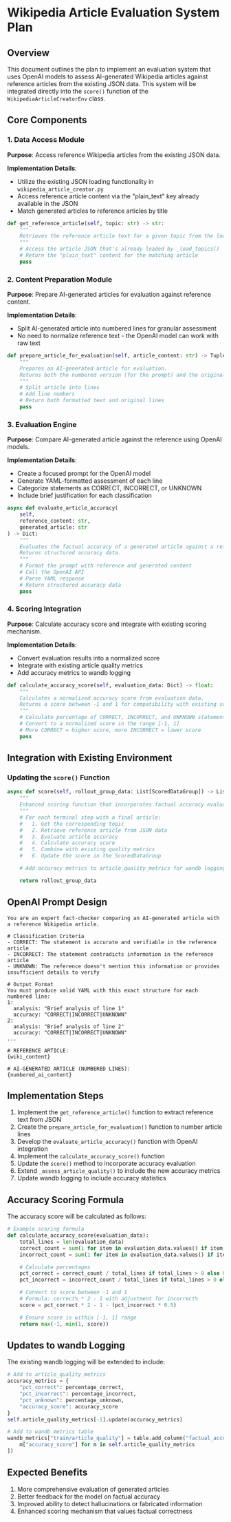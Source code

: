 # Wikipedia Article Evaluation System Plan

## Overview

This document outlines the plan to implement an evaluation system that uses OpenAI models to assess AI-generated Wikipedia articles against reference articles from the existing JSON data. This system will be integrated directly into the `score()` function of the `WikipediaArticleCreatorEnv` class.

## Core Components

### 1. Data Access Module

**Purpose**: Access reference Wikipedia articles from the existing JSON data.

**Implementation Details**:
- Utilize the existing JSON loading functionality in `wikipedia_article_creator.py`
- Access reference article content via the "plain_text" key already available in the JSON
- Match generated articles to reference articles by title

```python
def get_reference_article(self, topic: str) -> str:
    """
    Retrieves the reference article text for a given topic from the loaded JSON data.
    """
    # Access the article JSON that's already loaded by _load_topics()
    # Return the "plain_text" content for the matching article
    pass
```

### 2. Content Preparation Module

**Purpose**: Prepare AI-generated articles for evaluation against reference content.

**Implementation Details**:
- Split AI-generated article into numbered lines for granular assessment
- No need to normalize reference text - the OpenAI model can work with raw text

```python
def prepare_article_for_evaluation(self, article_content: str) -> Tuple[str, List[str]]:
    """
    Prepares an AI-generated article for evaluation.
    Returns both the numbered version (for the prompt) and the original lines (for scoring).
    """
    # Split article into lines
    # Add line numbers
    # Return both formatted text and original lines
    pass
```

### 3. Evaluation Engine

**Purpose**: Compare AI-generated article against the reference using OpenAI models.

**Implementation Details**:
- Create a focused prompt for the OpenAI model
- Generate YAML-formatted assessment of each line
- Categorize statements as CORRECT, INCORRECT, or UNKNOWN
- Include brief justification for each classification

```python
async def evaluate_article_accuracy(
    self,
    reference_content: str,
    generated_article: str
) -> Dict:
    """
    Evaluates the factual accuracy of a generated article against a reference.
    Returns structured accuracy data.
    """
    # Format the prompt with reference and generated content
    # Call the OpenAI API
    # Parse YAML response
    # Return structured accuracy data
    pass
```

### 4. Scoring Integration

**Purpose**: Calculate accuracy score and integrate with existing scoring mechanism.

**Implementation Details**:
- Convert evaluation results into a normalized score
- Integrate with existing article quality metrics
- Add accuracy metrics to wandb logging

```python
def calculate_accuracy_score(self, evaluation_data: Dict) -> float:
    """
    Calculates a normalized accuracy score from evaluation data.
    Returns a score between -1 and 1 for compatibility with existing scoring.
    """
    # Calculate percentage of CORRECT, INCORRECT, and UNKNOWN statements
    # Convert to a normalized score in the range [-1, 1]
    # More CORRECT = higher score, more INCORRECT = lower score
    pass
```

## Integration with Existing Environment

### Updating the `score()` Function

```python
async def score(self, rollout_group_data: List[ScoredDataGroup]) -> List[ScoredDataGroup]:
    """
    Enhanced scoring function that incorporates factual accuracy evaluation.
    """
    # For each terminal step with a final article:
    #   1. Get the corresponding topic
    #   2. Retrieve reference article from JSON data
    #   3. Evaluate article accuracy
    #   4. Calculate accuracy score
    #   5. Combine with existing quality metrics
    #   6. Update the score in the ScoredDataGroup

    # Add accuracy metrics to article_quality_metrics for wandb logging

    return rollout_group_data
```

## OpenAI Prompt Design

```
You are an expert fact-checker comparing an AI-generated article with a reference Wikipedia article.

# Classification Criteria
- CORRECT: The statement is accurate and verifiable in the reference article
- INCORRECT: The statement contradicts information in the reference article
- UNKNOWN: The reference doesn't mention this information or provides insufficient details to verify

# Output Format
You must produce valid YAML with this exact structure for each numbered line:
1:
  analysis: "Brief analysis of line 1"
  accuracy: "CORRECT|INCORRECT|UNKNOWN"
2:
  analysis: "Brief analysis of line 2"
  accuracy: "CORRECT|INCORRECT|UNKNOWN"
...

# REFERENCE ARTICLE:
{wiki_content}

# AI-GENERATED ARTICLE (NUMBERED LINES):
{numbered_ai_content}
```

## Implementation Steps

1. Implement the `get_reference_article()` function to extract reference text from JSON
2. Create the `prepare_article_for_evaluation()` function to number article lines
3. Develop the `evaluate_article_accuracy()` function with OpenAI integration
4. Implement the `calculate_accuracy_score()` function
5. Update the `score()` method to incorporate accuracy evaluation
6. Extend `_assess_article_quality()` to include the new accuracy metrics
7. Update wandb logging to include accuracy statistics

## Accuracy Scoring Formula

The accuracy score will be calculated as follows:

```python
# Example scoring formula
def calculate_accuracy_score(evaluation_data):
    total_lines = len(evaluation_data)
    correct_count = sum(1 for item in evaluation_data.values() if item['accuracy'] == 'CORRECT')
    incorrect_count = sum(1 for item in evaluation_data.values() if item['accuracy'] == 'INCORRECT')

    # Calculate percentages
    pct_correct = correct_count / total_lines if total_lines > 0 else 0
    pct_incorrect = incorrect_count / total_lines if total_lines > 0 else 0

    # Convert to score between -1 and 1
    # Formula: correct% * 2 - 1 with adjustment for incorrect%
    score = pct_correct * 2 - 1 - (pct_incorrect * 0.5)

    # Ensure score is within [-1, 1] range
    return max(-1, min(1, score))
```

## Updates to wandb Logging

The existing wandb logging will be extended to include:

```python
# Add to article_quality_metrics
accuracy_metrics = {
    "pct_correct": percentage_correct,
    "pct_incorrect": percentage_incorrect,
    "pct_unknown": percentage_unknown,
    "accuracy_score": accuracy_score
}
self.article_quality_metrics[-1].update(accuracy_metrics)

# Add to wandb metrics table
wandb_metrics["train/article_quality"] = table.add_column("factual_accuracy", [
    m["accuracy_score"] for m in self.article_quality_metrics
])
```

## Expected Benefits

1. More comprehensive evaluation of generated articles
2. Better feedback for the model on factual accuracy
3. Improved ability to detect hallucinations or fabricated information
4. Enhanced scoring mechanism that values factual correctness
